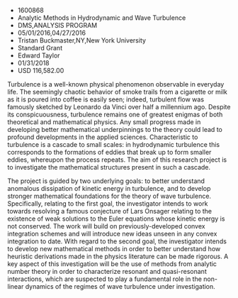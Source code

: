 
* 1600868
* Analytic Methods in Hydrodynamic and Wave Turbulence
* DMS,ANALYSIS PROGRAM
* 05/01/2016,04/27/2016
* Tristan Buckmaster,NY,New York University
* Standard Grant
* Edward Taylor
* 01/31/2018
* USD 116,582.00

Turbulence is a well-known physical phenomenon observable in everyday life. The
seemingly chaotic behavior of smoke trails from a cigarette or milk as it is
poured into coffee is easily seen; indeed, turbulent flow was famously sketched
by Leonardo da Vinci over half a millennium ago. Despite its conspicuousness,
turbulence remains one of greatest enigmas of both theoretical and mathematical
physics. Any small progress made in developing better mathematical underpinnings
to the theory could lead to profound developments in the applied sciences.
Characteristic to turbulence is a cascade to small scales: in hydrodynamic
turbulence this corresponds to the formations of eddies that break up to form
smaller eddies, whereupon the process repeats. The aim of this research project
is to investigate the mathematical structures present in such a cascade.

The project is guided by two underlying goals: to better understand anomalous
dissipation of kinetic energy in turbulence, and to develop stronger
mathematical foundations for the theory of wave turbulence. Specifically,
relating to the first goal, the investigator intends to work towards resolving a
famous conjecture of Lars Onsager relating to the existence of weak solutions to
the Euler equations whose kinetic energy is not conserved. The work will build
on previously-developed convex integration schemes and will introduce new ideas
unseen in any convex integration to date. With regard to the second goal, the
investigator intends to develop new mathematical methods in order to better
understand how heuristic derivations made in the physics literature can be made
rigorous. A key aspect of this investigation will be the use of methods from
analytic number theory in order to characterize resonant and quasi-resonant
interactions, which are suspected to play a fundamental role in the non-linear
dynamics of the regimes of wave turbulence under investigation.
